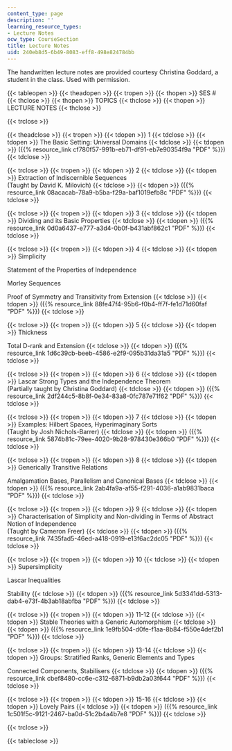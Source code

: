 ```yaml
---
content_type: page
description: ''
learning_resource_types:
- Lecture Notes
ocw_type: CourseSection
title: Lecture Notes
uid: 240eb8d5-6b49-8083-eff8-498e824784bb
---
```


The handwritten lecture notes are provided courtesy Christina Goddard, a student in the class. Used with permission.

{{< tableopen >}}
{{< theadopen >}}
{{< tropen >}}
{{< thopen >}}
SES #
{{< thclose >}}
{{< thopen >}}
TOPICS
{{< thclose >}}
{{< thopen >}}
LECTURE NOTES
{{< thclose >}}

{{< trclose >}}

{{< theadclose >}}
{{< tropen >}}
{{< tdopen >}}
1
{{< tdclose >}}
{{< tdopen >}}
The Basic Setting: Universal Domains
{{< tdclose >}}
{{< tdopen >}}
({{% resource_link cf780f57-991b-eb71-df91-eb7e90354f9a "PDF" %}})
{{< tdclose >}}

{{< trclose >}}
{{< tropen >}}
{{< tdopen >}}
2
{{< tdclose >}}
{{< tdopen >}}
Extraction of Indiscernible Sequences  
(Taught by David K. Milovich)
{{< tdclose >}}
{{< tdopen >}}
({{% resource_link 08acacab-78a9-b5ba-f29a-baf1019efb8c "PDF" %}})
{{< tdclose >}}

{{< trclose >}}
{{< tropen >}}
{{< tdopen >}}
3
{{< tdclose >}}
{{< tdopen >}}
Dividing and its Basic Properties
{{< tdclose >}}
{{< tdopen >}}
({{% resource_link 0d0a6437-e777-a3d4-0b0f-b431abf862c1 "PDF" %}})
{{< tdclose >}}

{{< trclose >}}
{{< tropen >}}
{{< tdopen >}}
4
{{< tdclose >}}
{{< tdopen >}}
Simplicity  
  
Statement of the Properties of Independence  
  
Morley Sequences  
  
Proof of Symmetry and Transitivity from Extension
{{< tdclose >}}
{{< tdopen >}}
({{% resource_link 88fe47f4-95b6-f0b4-ff7f-fe1d71d60faf "PDF" %}})
{{< tdclose >}}

{{< trclose >}}
{{< tropen >}}
{{< tdopen >}}
5
{{< tdclose >}}
{{< tdopen >}}
Thickness  
  
Total D-rank and Extension
{{< tdclose >}}
{{< tdopen >}}
({{% resource_link 1d6c39cb-beeb-4586-e2f9-095b31da31a5 "PDF" %}})
{{< tdclose >}}

{{< trclose >}}
{{< tropen >}}
{{< tdopen >}}
6
{{< tdclose >}}
{{< tdopen >}}
Lascar Strong Types and the Independence Theorem  
(Partially taught by Christina Goddard)
{{< tdclose >}}
{{< tdopen >}}
({{% resource_link 2df244c5-8b8f-0e34-83a8-0fc787e71f62 "PDF" %}})
{{< tdclose >}}

{{< trclose >}}
{{< tropen >}}
{{< tdopen >}}
7
{{< tdclose >}}
{{< tdopen >}}
Examples: Hilbert Spaces, Hyperimaginary Sorts  
(Taught by Josh Nichols-Barrer)
{{< tdclose >}}
{{< tdopen >}}
({{% resource_link 5874b81c-79ee-4020-9b28-978430e366b0 "PDF" %}})
{{< tdclose >}}

{{< trclose >}}
{{< tropen >}}
{{< tdopen >}}
8
{{< tdclose >}}
{{< tdopen >}}
Generically Transitive Relations  
  
Amalgamation Bases, Parallelism and Canonical Bases
{{< tdclose >}}
{{< tdopen >}}
({{% resource_link 2ab4fa9a-af55-f291-4036-a1ab9831baca "PDF" %}})
{{< tdclose >}}

{{< trclose >}}
{{< tropen >}}
{{< tdopen >}}
9
{{< tdclose >}}
{{< tdopen >}}
Characterisation of Simplicity and Non-dividing in Terms of Abstract Notion of Independence  
(Taught by Cameron Freer)
{{< tdclose >}}
{{< tdopen >}}
({{% resource_link 7435fad5-46ed-a418-0919-e13f6ac2dc05 "PDF" %}})
{{< tdclose >}}

{{< trclose >}}
{{< tropen >}}
{{< tdopen >}}
10
{{< tdclose >}}
{{< tdopen >}}
Supersimplicity  
  
Lascar Inequalities  
  
Stability
{{< tdclose >}}
{{< tdopen >}}
({{% resource_link 5d3341dd-5313-dab4-e73f-4b3ab18abfba "PDF" %}})
{{< tdclose >}}

{{< trclose >}}
{{< tropen >}}
{{< tdopen >}}
11-12
{{< tdclose >}}
{{< tdopen >}}
Stable Theories with a Generic Automorphism
{{< tdclose >}}
{{< tdopen >}}
({{% resource_link 1e9fb504-d0fe-f1aa-8b84-f550e4def2b1 "PDF" %}})
{{< tdclose >}}

{{< trclose >}}
{{< tropen >}}
{{< tdopen >}}
13-14
{{< tdclose >}}
{{< tdopen >}}
Groups: Stratified Ranks, Generic Elements and Types  
  
Connected Components, Stabilisers
{{< tdclose >}}
{{< tdopen >}}
({{% resource_link cbef8480-cc6e-c312-6871-b9db2a03f644 "PDF" %}})
{{< tdclose >}}

{{< trclose >}}
{{< tropen >}}
{{< tdopen >}}
15-16
{{< tdclose >}}
{{< tdopen >}}
Lovely Pairs
{{< tdclose >}}
{{< tdopen >}}
({{% resource_link 1c501f5c-9121-2467-ba0d-51c2b4a4b7e8 "PDF" %}})
{{< tdclose >}}

{{< trclose >}}

{{< tableclose >}}